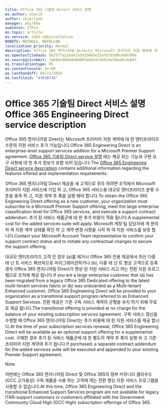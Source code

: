 ```yaml
---
title: Office 365 기술팀 Direct 서비스 설명
ms.author: sharik
author: skjerland
manager: mnirkhe
audience: ITPro
ms.topic: article
ms.service: o365-administration
ROBOTS: NOINDEX, NOFOLLOW
localization_priority: Normal
description: Office 365 엔지니어링 Direct는 Microsoft 프리미어 지원 계약에 대 한 엔터프라이즈 수준의 지원 서비스 추가 기능입니다. Office 365 기술팀 Direct service 설명에는 제공 되는 기능과 구현 요구 사항에 대 한 추가 정보가 포함 되어 있습니다.
ms.openlocfilehash: 6b2577a2164415ddd3865e22ef6785d9c6887066
ms.sourcegitcommit: 7a68dc894dde0d06fab014c56914a78aa8cda847
ms.translationtype: MT
ms.contentlocale: ko-KR
ms.lasthandoff: 04/21/2020
ms.locfileid: "43638746"
---
```

# <a name="office-365-engineering-direct-service-description"></a><span data-ttu-id="0b3ce-104">Office 365 기술팀 Direct 서비스 설명</span><span class="sxs-lookup"><span data-stu-id="0b3ce-104">Office 365 Engineering Direct service description</span></span>

<span data-ttu-id="0b3ce-105">Office 365 엔지니어링 Direct는 Microsoft 프리미어 지원 계약에 대 한 엔터프라이즈 수준의 지원 서비스 추가 기능입니다.</span><span class="sxs-lookup"><span data-stu-id="0b3ce-105">Office 365 Engineering Direct is an enterprise-level support services addition for a Microsoft Premier Support agreement.</span></span> <span data-ttu-id="0b3ce-106">[Office 365 기술팀 Direct service 설명](https://github.com/MicrosoftDocs/OfficeDocs-O365ServiceDescriptions/blob/master/Office%20365%20Engineering%20Direct%20-%20Svc%20Desc%20(25mar2019).pdf) 에는 제공 되는 기능과 구현 요구 사항에 대 한 추가 정보가 포함 되어 있습니다.</span><span class="sxs-lookup"><span data-stu-id="0b3ce-106">The [Office 365 Engineering Direct service description](https://github.com/MicrosoftDocs/OfficeDocs-O365ServiceDescriptions/blob/master/Office%20365%20Engineering%20Direct%20-%20Svc%20Desc%20(25mar2019).pdf) contains additional information regarding the features offered and implementation requirements.</span></span>

<span data-ttu-id="0b3ce-107">Office 365 엔지니어링 Direct 제공을 새 고객으로 취득 하려면 조직에서 Microsoft 프리미어 지원 서비스에 가입 하 고, Office 365 서비스용 대규모 엔터프라이즈 분류 수준을 충족 하 고, 지원 계약 추 록을 실행 해야 합니다.</span><span class="sxs-lookup"><span data-stu-id="0b3ce-107">To obtain the Office 365 Engineering Direct offering as a new customer, your organization must subscribe to a Microsoft Premier Support offering, meet the large enterprise classification level for Office 365 services, and execute a support contract addendum.</span></span> <span data-ttu-id="0b3ce-108">추가 된 서비스 제품군에 대 한 추가 비용이 적용 됩니다.</span><span class="sxs-lookup"><span data-stu-id="0b3ce-108">A supplemental cost for the added services suite will apply.</span></span> <span data-ttu-id="0b3ce-109">Microsoft 계정 팀 담당자에 게 문의 하 여 지원 계약 상태를 확인 하 고 계약 변경 사항을 시작 하 여 지원 서비스를 보호 합니다.</span><span class="sxs-lookup"><span data-stu-id="0b3ce-109">Contact your Microsoft Account Team representative to confirm your support contract status and to initiate any contractual changes to secure the support offering.</span></span> 

<span data-ttu-id="0b3ce-110">대규모 엔터프라이즈 고객 인 경우 (a)를 레거시 Office 365 전용 제공에서 최신 다중 테 넌 트 서비스 패브릭으로 마이그레이션하거나 (b), 다중 테 넌 트 향상 고객으로 등록 경우 Office 365 엔지니어링 Direct가 향상 된 지원 서비스 라고 하는 전환 지원 프로그램으로 조직에 제공 됩니다.</span><span class="sxs-lookup"><span data-stu-id="0b3ce-110">If you are a large enterprise customer that (a) has been migrated from a legacy Office 365 Dedicated offering to the latest multi-tenant services fabric or (b) was onboarded as a Multi-tenant Enhanced customer, Office 365 Engineering Direct will be provided to your organization as a transitional support program referred to as Enhanced Support Services.</span></span> <span data-ttu-id="0b3ce-111">전환 제공은 기존 구독 서비스 계약의 균형을 유지 하기 위해 무료로 제공 됩니다.</span><span class="sxs-lookup"><span data-stu-id="0b3ce-111">The transitional offering is provided at no charge for the balance of your existing subscription services agreement.</span></span> <span data-ttu-id="0b3ce-112">구독 서비스 갱신을 수행할 때 Office 365 엔지니어링 Direct는 추가 비용에 대 한 지원 서비스를 제공 합니다.</span><span class="sxs-lookup"><span data-stu-id="0b3ce-112">At the time of your subscription services renewal, Office 365 Engineering Direct will be available as an optional support offering for a supplemental cost.</span></span> <span data-ttu-id="0b3ce-113">구매한 경우 추가 된 서비스 제품군에 대 한 별도의 계약 추 록이 실행 되 고 기존 프리미어 지원 계약에 추가 됩니다.</span><span class="sxs-lookup"><span data-stu-id="0b3ce-113">If purchased, a separate contract addendum for the added services suite will be executed and appended to your existing Premier Support agreement.</span></span>

> [!NOTE]
> <span data-ttu-id="0b3ce-114">이번에는 Office 365 엔지니어링 Direct 및 Office 365의 정부 커뮤니티 클라우드 (GCC 고가용성) 구독 제품을 사용 하는 고객에 게는 전환 향상 지원 서비스 프로그램을 사용할 수 없습니다.</span><span class="sxs-lookup"><span data-stu-id="0b3ce-114">At this time, Office 365 Engineering Direct and the transitional Enhanced Support Services program are not available for legacy ITAR-support customers or customers affiliated with the Government Community Cloud High (GCC High) subscription offerings of Office 365.</span></span>
